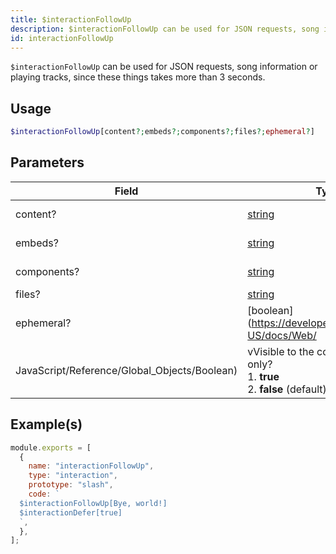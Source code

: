 ```yaml
---
title: $interactionFollowUp
description: $interactionFollowUp can be used for JSON requests, song information or playing tracks, since these things takes more than 3 seconds.
id: interactionFollowUp
---
```


`$interactionFollowUp` can be used for JSON requests, song information or playing tracks, since these things takes more
than 3 seconds.

## Usage

```php
$interactionFollowUp[content?;embeds?;components?;files?;ephemeral?]
```

## Parameters

| Field                                        | Type                                                                                              | Description       | Required |
| -------------------------------------------- | ------------------------------------------------------------------------------------------------- | ----------------- | :------: |
| content?                                     | [string](https://developer.mozilla.org/en-US/docs/Web/JavaScript/Reference/Global_Objects/String) | Message content.  |  false   |
| embeds?                                      | [string](https://developer.mozilla.org/en-US/docs/Web/JavaScript/Reference/Global_Objects/String) | Embed parser.     |  false   |
| components?                                  | [string](https://developer.mozilla.org/en-US/docs/Web/JavaScript/Reference/Global_Objects/String) | Component parser. |  false   |
| files?                                       | [string](https://developer.mozilla.org/en-US/docs/Web/JavaScript/Reference/Global_Objects/String) | File parser.      |  false   |
| ephemeral?                                   | [boolean](https://developer.mozilla.org/en-US/docs/Web/                                           |
| JavaScript/Reference/Global_Objects/Boolean) | vVisible to the command author only? <br /> 1. **true** <br /> 2. **false** (default)             | false             |

## Example(s)

```javascript
module.exports = [
  {
    name: "interactionFollowUp",
    type: "interaction",
    prototype: "slash",
    code: `
  $interactionFollowUp[Bye, world!]
  $interactionDefer[true]
  `,
  },
];
```
